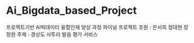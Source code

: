 # Ai_Bigdata_based_Project
프로젝트기반 AI빅데이터 융합인재 양성 과정 파이널 프로젝트
조원 : 은서희 정대현 장정원
주제 : 경상도 사투리 발음 평가 서비스